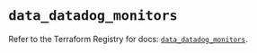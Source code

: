 # `data_datadog_monitors`

Refer to the Terraform Registry for docs: [`data_datadog_monitors`](https://registry.terraform.io/providers/datadog/datadog/3.74.0/docs/data-sources/monitors).

